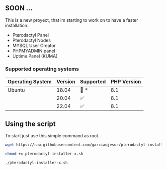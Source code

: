 ## SOON ...
This is a new proyect, that im starting to work on to have a faster installation.

- Pterodactyl Panel
- Pterodactyl Nodes
- MYSQL User Creator
- PHPMYADMIN panel
- Uptime Panel (KUMA)

### Supported operating systems

| Operating System | Version | Supported          | PHP Version |
| ---------------- | ------- | ------------------ | ----------- |
| Ubuntu           | 18.04   | :red_circle: \*    | 8.1         |
|                  | 20.04   | :white_check_mark: | 8.1         |
|                  | 22.04   | :white_check_mark: | 8.1         |

## Using the script 

To start just use this simple command as root. 

```bash
wget https://raw.githubusercontent.com/garciaqjesus/pterodactyl-installer-x/main/pterodactyl-installer-x.sh

chmod +x pterodactyl-installer-x.sh

./pterodactyl-installer-x.sh
```

